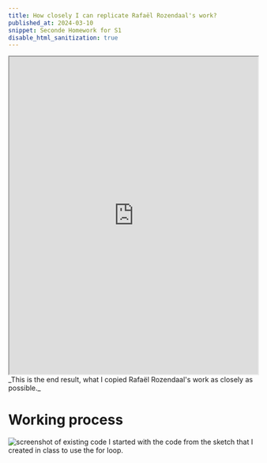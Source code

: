 ```yaml
---
title: How closely I can replicate Rafaël Rozendaal's work?
published_at: 2024-03-10
snippet: Seconde Homework for S1
disable_html_sanitization: true
---
```



<iframe src="https://editor.p5js.org/s4002155/full/B-xV42n_Y" width="100%" height="642px"></iframe>
_This is the end result, what I copied Rafaël Rozendaal's work as closely as possible._

# Working process

![screenshot of existing code](/240306_first_post/existing_code.png)
I started with the code from the sketch that I created in class to use the for loop.